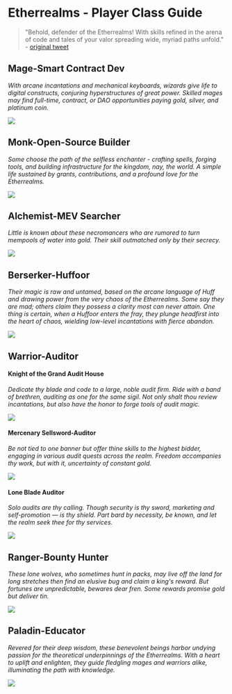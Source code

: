 # Etherrealms - Player Class Guide

> "Behold, defender of the Etherrealms! With skills refined in the arena of code and tales of your valor spreading wide, myriad paths unfold." - [original tweet](https://twitter.com/devtooligan/status/1695278754300621236?s=20)




## Mage-Smart Contract Dev

*With arcane incantations and mechanical keyboards, wizards give life to digital constructs, conjuring hyperstructures of great power.  Skilled mages may find full-time, contract, or DAO opportunities paying gold, silver, and platinum coin.*

![](assets/mage.jpeg)

## Monk-Open-Source Builder

*Some choose the path of the selfless enchanter - crafting spells, forging tools, and building infrastructure for the kingdom, nay, the world. A simple life sustained by grants, contributions, and a profound love for the Etherrealms.*

![](assets/monk.jpeg)

## Alchemist-MEV Searcher

*Little is known about these necromancers who are rumored to turn mempools of water into gold. Their skill outmatched only by their secrecy.*

![](assets/alchemist.jpeg)

## Berserker-Huffoor

*Their magic is raw and untamed, based on the arcane language of Huff and drawing power from the very chaos of the Etherrealms. Some say they are mad; others claim they possess a clarity most can never attain. One thing is certain, when a Huffoor enters the fray, they plunge headfirst into the heart of chaos, wielding low-level incantations with fierce abandon.*

![](assets/berserker.jpeg)

## Warrior-Auditor

#### Knight of the Grand Audit House

*Dedicate thy blade and code to a large, noble audit firm. Ride with a band of brethren, auditing as one for the same sigil. Not only shalt thou review incantations, but also have the honor to forge tools of audit magic.*

![](assets/knights.jpeg)

#### Mercenary Sellsword-Auditor

*Be not tied to one banner but offer thine skills to the highest bidder, engaging in various audit quests across the realm. Freedom accompanies thy work, but with it, uncertainty of constant gold.*

![](assets/sellsword.jpeg)

#### Lone Blade Auditor

*Solo audits are thy calling. Though security is thy sword, marketing and self-promotion — is thy shield. Part bard by necessity, be known, and let the realm seek thee for thy services.*

![](assets/solo.jpeg)

## Ranger-Bounty Hunter

*These lone wolves, who sometimes hunt in packs, may live off the land for long stretches then find an elusive bug and claim a king's reward. But fortunes are unpredictable, bewares dear fren.  Some rewards promise gold but deliver tin.*

![](assets/wolf.jpeg)

## Paladin-Educator

*Revered for their deep wisdom, these benevolent beings harbor undying passion for the theoretical underpinnings of the Etherrealms. With a heart to uplift and enlighten, they guide fledgling mages and warriors alike, illuminating the path with knowledge.*

![](assets/palladin.jpeg)